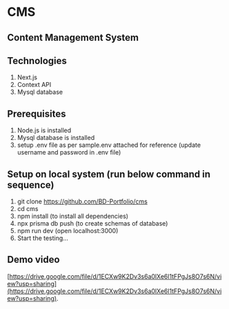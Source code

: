 # CMS
Content Management System
---

## Technologies
1. Next.js
2. Context API
3. Mysql database

## Prerequisites
1. Node.js is installed
2. Mysql database is installed
3. setup .env file as per sample.env attached for reference (update username and password in .env file)

## Setup on local system (run below command in sequence)
1. git clone https://github.com/BD-Portfolio/cms
2. cd cms
3. npm install (to install all dependencies)
4. npx prisma db push (to create schemas of database)
5. npm run dev (open localhost:3000)
6. Start the testing...


## Demo video
[https://drive.google.com/file/d/1ECXw9K2Dv3s6a0lXe6l1tFPgJs8O7s6N/view?usp=sharing](https://drive.google.com/file/d/1ECXw9K2Dv3s6a0lXe6l1tFPgJs8O7s6N/view?usp=sharing).
